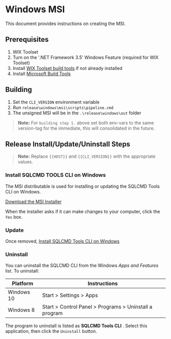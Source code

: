 # Windows MSI

This document provides instructions on creating the MSI.

## Prerequisites

1. WIX Toolset
2. Turn on the '.NET Framework 3.5' Windows Feature (required for WIX Toolset)
3. Install [WIX Toolset build tools](http://wixtoolset.org/releases/) if not already installed
4. Install [Microsoft Build Tools](https://www.microsoft.com/en-us/download/details.aspx?id=48159)

## Building

1. Set the `CLI_VERSION` environment variable
2. Run `release\windows\msi\scripts\pipeline.cmd`
3. The unsigned MSI will be in the `.\release\windows\out` folder

> **Note:** For `building step 1.` above set both env-vars to the same version-tag for the immediate, this will consolidated in the future.

## Release Install/Update/Uninstall Steps

> **Note:** Replace `{{HOST}}` and `{{CLI_VERSION}}` with the appropriate values.

### Install SQLCMD TOOLS CLI on Windows

The MSI distributable is used for installing or updating the SQLCMD Tools CLI on Windows. 

[Download the MSI Installer](http://{{HOST}}/sqlcmd-{{CLI_VERSION}}.msi)

When the installer asks if it can make changes to your computer, click the `Yes` box.

### Update

Once removed, [Install SQLCMD Tools CLI on Windows](#install-sqlcmd-on-windows)

### Uninstall

You can uninstall the SQLCMD CLI from the Windows _Apps and Features_ list. To uninstall:

| Platform      | Instructions                                           |
| ------------- |--------------------------------------------------------|
| Windows 10	| Start > Settings > Apps                                |
| Windows 8     | Start > Control Panel > Programs > Uninstall a program |


The program to uninstall is listed as **SQLCMD Tools CLI** . Select this application, then click the `Uninstall` button.
